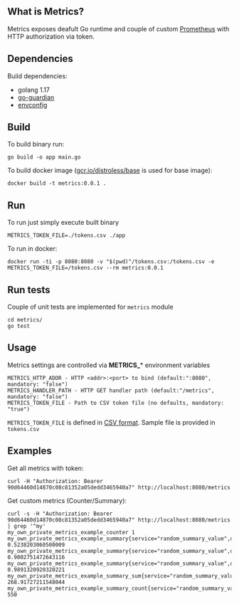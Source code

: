 ## What is Metrics?
Metrics exposes deafult Go runtime  and couple of custom [Prometheus](https://prometheus.io/docs/guides/go-application/)
with HTTP authorization via token.

## Dependencies

Build dependencies:
* golang 1.17
* [go-guardian](https://pkg.go.dev/github.com/shaj13/go-guardian/v2)
* [envconfig](https://github.com/kelseyhightower/envconfig)

## Build
To build binary run:
```  
go build -o app main.go
```
To build docker image ([gcr.io/distroless/base](https://github.com/GoogleContainerTools/distroless) is used for base image):
```
docker build -t metrics:0.0.1 .
```
## Run
To run just simply execute built binary
```  
METRICS_TOKEN_FILE=./tokens.csv ./app
```
To run in docker:
```
docker run -ti -p 8080:8080 -v "$(pwd)"/tokens.csv:/tokens.csv -e METRICS_TOKEN_FILE=/tokens.csv --rm metrics:0.0.1
```
## Run tests
Couple of unit tests are implemented for `metrics` module
```
cd metrics/
go test
```
## Usage
Metrics settings are controlled via  **METRICS_*** environment variables
```
METRICS_HTTP_ADDR - HTTP <addr>:<port> to bind (default:":8080", mandatory: "false") 
METRICS_HANDLER_PATH - HTTP GET handler path (default:"/metrics", mandatory: "false")  
METRICS_TOKEN_FILE - Path to CSV token file (no defaults, mandatory: "true")
```
`METRICS_TOKEN_FILE` is defined in [CSV format](https://pkg.go.dev/github.com/shaj13/go-guardian/v2/auth/strategies/token#NewStaticFromFile). Sample file is provided in `tokens.csv`
## Examples
Get all metrics with token:
```
curl -H "Authorization: Bearer 90d64460d14870c08c81352a05dedd3465940a7" http://localhost:8080/metrics
```
Get custom metrics (Counter/Summary):
```
curl -s -H "Authorization: Bearer 90d64460d14870c08c81352a05dedd3465940a7" http://localhost:8080/metrics | grep '^my'
my_own_private_metrics_example_counter 1
my_own_private_metrics_example_summary{service="random_summary_value",quantile="0.5"} 0.5238203060500009
my_own_private_metrics_example_summary{service="random_summary_value",quantile="0.9"} 0.9002751472643116
my_own_private_metrics_example_summary{service="random_summary_value",quantile="0.99"} 0.9891320920320221
my_own_private_metrics_example_summary_sum{service="random_summary_value"} 268.91727211548044
my_own_private_metrics_example_summary_count{service="random_summary_value"} 550
```